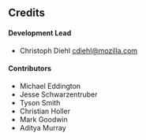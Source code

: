 ## Credits

#### Development Lead

* Christoph Diehl cdiehl@mozilla.com

#### Contributors

* Michael Eddington
* Jesse Schwarzentruber
* Tyson Smith
* Christian Holler
* Mark Goodwin
* Aditya Murray
